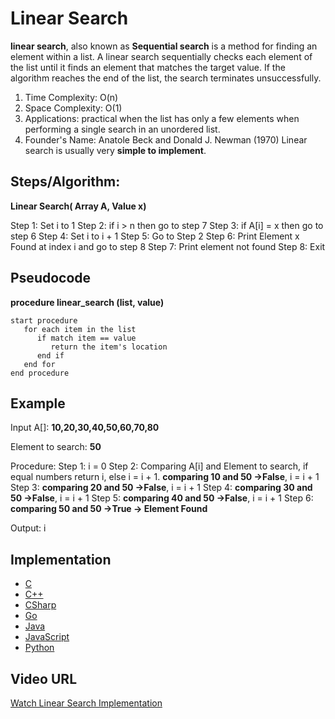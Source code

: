 # Linear Search

**linear search**, also known as **Sequential search** is a method for finding an element within a list. A linear search sequentially checks each element of the list until it finds an element that matches the target value. If the algorithm reaches the end of the list, the search terminates unsuccessfully.
1. Time Complexity: O(n)
2. Space Complexity: O(1)
3. Applications: practical when the list has only a few elements when performing a single search in an unordered list.
4. Founder's Name: Anatole Beck and Donald J. Newman (1970)
Linear search is usually very **simple to implement**.

## Steps/Algorithm: 
**Linear Search( Array A, Value x)**

Step 1: Set i to 1
Step 2: if i > n then go to step 7
Step 3: if A[i] = x then go to step 6
Step 4: Set i to i + 1
Step 5: Go to Step 2
Step 6: Print Element x Found at index i and go to step 8
Step 7: Print element not found
Step 8: Exit

## Pseudocode

**procedure linear_search (list, value)**
```
start procedure
   for each item in the list
      if match item == value
         return the item's location
      end if
   end for
end procedure
```

## Example
Input A[]: **10,20,30,40,50,60,70,80**

Element to search: **50**

Procedure:
Step 1: i = 0
Step 2: Comparing A[i] and Element to search, if equal numbers return i, else i = i + 1.
        **comparing 10 and 50 ->False**, i = i + 1
Step 3: **comparing 20 and 50 ->False**, i = i + 1
Step 4: **comparing 30 and 50 ->False**, i = i + 1
Step 5: **comparing 40 and 50 ->False**, i = i + 1
Step 6: **comparing 50 and 50 ->True -> Element Found**

Output: i

## Implementation

- [C](https://github.com/MakeContributions/DSA/blob/main/algorithms/C/searching/linearsearch.c)
- [C++](https://github.com/MakeContributions/DSA/blob/main/algorithms/CPlusPlus/Searching/linear-search.cpp)
- [CSharp](https://github.com/MakeContributions/DSA/blob/main/algorithms/CSharp/src/Search/linear-search.cs)
- [Go](https://github.com/MakeContributions/DSA/blob/main/algorithms/Go/searching/linear-search.go)
- [Java](https://github.com/MakeContributions/DSA/blob/main/algorithms/Java/searching/linear-search.java)
- [JavaScript](https://github.com/MakeContributions/DSA/blob/main/algorithms/JavaScript/src/searching/linear-search.js)
- [Python](https://github.com/MakeContributions/DSA/blob/main/algorithms/Python/searching/linear_search.py)

## Video URL

[Watch Linear Search Implementation](https://www.youtube.com/watch?v=4GPdGsB3OSc)

